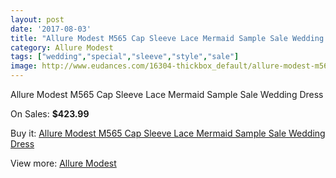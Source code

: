 ```yaml
---
layout: post
date: '2017-08-03'
title: "Allure Modest M565 Cap Sleeve Lace Mermaid Sample Sale Wedding Dress"
category: Allure Modest
tags: ["wedding","special","sleeve","style","sale"]
image: http://www.eudances.com/16304-thickbox_default/allure-modest-m565-cap-sleeve-lace-mermaid-sample-sale-wedding-dress.jpg
---
```

Allure Modest M565 Cap Sleeve Lace Mermaid Sample Sale Wedding Dress

On Sales: **$423.99**
<a href="https://www.eudances.com/en/allure-modest/4795-allure-modest-m565-cap-sleeve-lace-mermaid-sample-sale-wedding-dress.html"><amp-img layout="responsive" width="600" height="600" src="//www.eudances.com/16304-thickbox_default/allure-modest-m565-cap-sleeve-lace-mermaid-sample-sale-wedding-dress.jpg" alt="Allure Modest M565 Cap Sleeve Lace Mermaid Sample Sale Wedding Dress 0" /></a>
<a href="https://www.eudances.com/en/allure-modest/4795-allure-modest-m565-cap-sleeve-lace-mermaid-sample-sale-wedding-dress.html"><amp-img layout="responsive" width="600" height="600" src="//www.eudances.com/16306-thickbox_default/allure-modest-m565-cap-sleeve-lace-mermaid-sample-sale-wedding-dress.jpg" alt="Allure Modest M565 Cap Sleeve Lace Mermaid Sample Sale Wedding Dress 1" /></a>
<a href="https://www.eudances.com/en/allure-modest/4795-allure-modest-m565-cap-sleeve-lace-mermaid-sample-sale-wedding-dress.html"><amp-img layout="responsive" width="600" height="600" src="//www.eudances.com/16305-thickbox_default/allure-modest-m565-cap-sleeve-lace-mermaid-sample-sale-wedding-dress.jpg" alt="Allure Modest M565 Cap Sleeve Lace Mermaid Sample Sale Wedding Dress 2" /></a>

Buy it: [Allure Modest M565 Cap Sleeve Lace Mermaid Sample Sale Wedding Dress](https://www.eudances.com/en/allure-modest/4795-allure-modest-m565-cap-sleeve-lace-mermaid-sample-sale-wedding-dress.html "Allure Modest M565 Cap Sleeve Lace Mermaid Sample Sale Wedding Dress")

View more: [Allure Modest](https://www.eudances.com/en/38-allure-modest "Allure Modest")